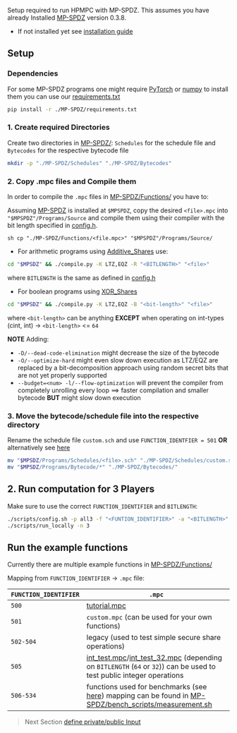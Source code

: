 Setup required to run HPMPC with MP-SPDZ. This assumes you have already Installed [MP-SPDZ](https://github.com/data61/MP-SPDZ/releases?page=1) version 0.3.8.

- If not installed yet see [installation guide](/MP-SPDZ/docs/install_mpspdz.md)

## Setup

### Dependencies

For some MP-SPDZ programs one might require [PyTorch](https://pytorch.org/) or [numpy](https://numpy.org/) to install them you can use our [requirements.txt](/MP-SPDZ/requirements.txt)

```sh
pip install -r ./MP-SPDZ/requirements.txt
```

### 1. Create required Directories

Create two directories in [MP-SPDZ/](/MP-SPDZ/): `Schedules` for the schedule file and `Bytecodes` for the respective bytecode file

```sh
mkdir -p "./MP-SPDZ/Schedules" "./MP-SPDZ/Bytecodes"
```

### 2. Copy .mpc files and Compile them 

In order to compile the `.mpc` files in [MP-SPDZ/Functions/](/MP-SPDZ/Functions/) you have to:

Assuming [MP-SPDZ](https://github.com/data61/MP-SPDZ) is installed at `$MPSPDZ`, copy the desired `<file>.mpc` into `"$MPSPDZ"/Programs/Source` and compile them using their compiler with the bit length specified in [config.h](/config.h).

```sh cp "./MP-SPDZ/Functions/<file.mpc>" "$MPSPDZ"/Programs/Source/ ```

- For arithmetic programs using [Additive_Shares](/protocols/Additive_Share.hpp) use:

```sh
cd "$MPSDZ" && ./compile.py -K LTZ,EQZ -R "<BITLENGTH>" "<file>"
```

where `BITLENGTH` is the same as defined in [config.h](/config.h)

- For boolean programs using [XOR_Shares](/protocols/XOR_Share.hpp)

```sh
cd "$MPSDZ" && ./compile.py -K LTZ,EQZ -B "<bit-length>" "<file>"
```

where `<bit-length>` can be anything **EXCEPT** when operating on int-types (cint, int) $\to$ `<bit-length>` <= `64`

**NOTE**
Adding:
- `-D/--dead-code-elimination` might decrease the size of the bytecode
- `-O/--optimize-hard` might even slow down execution as LTZ/EQZ are replaced by a bit-decomposition approach using random secret bits that are not yet properly supported
- `--budget=<num> -l/--flow-optimization` will prevent the compiler from completely unrolling every loop $\implies$ faster compilation and smaller bytecode **BUT** might slow down execution

### 3. Move the bytecode/schedule file into the respective directory

Rename the schedule file `custom.sch` and use `FUNCTION_IDENTFIER = 501` **OR** alternatively see [here](/MP-SPDZ/docs/add_new_functions.md)

```sh
mv "$MPSDZ/Programs/Schedules/<file>.sch" "./MP-SPDZ/Schedules/custom.sch"
mv "$MPSDZ/Programs/Bytecode/*" "./MP-SPDZ/Bytecodes/"
```

## 2. Run computation for 3 Players

Make sure to use the correct `FUNCTION_IDENTIFIER` and `BITLENGTH`:
```sh
./scripts/config.sh -p all3 -f "<FUNTION_IDENTIFIER>" -a "<BITLENGTH>"
./scripts/run_locally -n 3
```

## Run the example functions

Currently there are multiple example functions in [MP-SPDZ/Functions/](/MP-SPDZ/Functions/)

Mapping from `FUNCTION_IDENTIFIER` $\to$ `.mpc` file:

`FUNCTION_IDENTIFIER` | `.mpc`
----------------------|-------
`500` | [tutorial.mpc](/MP-SPDZ/Functions/tutorial.mpc)
`501` | `custom.mpc` (can be used for your own functions)
`502-504` | legacy (used to test simple secure share operations)
`505` | [int_test.mpc](/MP-SPDZ/Functions/int_test.mpc)/[int_test_32.mpc](/MP-SPDZ/Functions/int_test_32.mpc) (depending on `BITLENGTH` (`64` or `32`)) can be used to test public integer operations
`506-534` | functions used for benchmarks (see [here](/MP-SPDZ/Functions/bench)) mapping can be found in [MP-SPDZ/bench_scripts/measurement.sh](/MP-SPDZ/bench_scripts/measurement.sh)


> Next Section [define private/public Input](/MP-SPDZ/docs/input.md)
